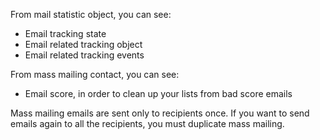 From mail statistic object, you can see:
- Email tracking state
- Email related tracking object
- Email related tracking events

From mass mailing contact, you can see:
- Email score, in order to clean up your lists from bad score emails

Mass mailing emails are sent only to recipients once. If you want to send emails again to all the recipients, you must duplicate mass
mailing.
